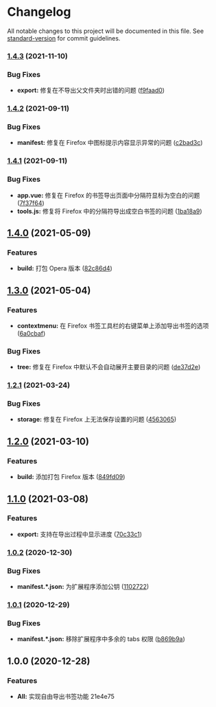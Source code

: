 # Changelog

All notable changes to this project will be documented in this file. See [standard-version](https://github.com/conventional-changelog/standard-version) for commit guidelines.

### [1.4.3](https://github.com/LightAPIs/free-export-bookmarks/compare/v1.4.2...v1.4.3) (2021-11-10)


### Bug Fixes

* **export:** 修复在不导出父文件夹时出错的问题 ([f9faad0](https://github.com/LightAPIs/free-export-bookmarks/commit/f9faad009f5eb29acd5236428136f0ea45d3ff8c))

### [1.4.2](https://github.com/LightAPIs/free-export-bookmarks/compare/v1.4.1...v1.4.2) (2021-09-11)


### Bug Fixes

* **manifest:** 修复在 Firefox 中图标提示内容显示异常的问题 ([c2bad3c](https://github.com/LightAPIs/free-export-bookmarks/commit/c2bad3ce30b7a02e3d7818050c8a8edb2d360139))

### [1.4.1](https://github.com/LightAPIs/free-export-bookmarks/compare/v1.4.0...v1.4.1) (2021-09-11)


### Bug Fixes

* **app.vue:** 修复在 Firefox 的书签导出页面中分隔符显标为空白的问题 ([7f37f64](https://github.com/LightAPIs/free-export-bookmarks/commit/7f37f643ddac5f0d200158c96ff29bce1d11d015))
* **tools.js:** 修复将 Firefox 中的分隔符导出成空白书签的问题 ([1ba18a9](https://github.com/LightAPIs/free-export-bookmarks/commit/1ba18a9f816330081aba70c8bee650e2b606c5f4))

## [1.4.0](https://github.com/LightAPIs/free-export-bookmarks/compare/v1.3.0...v1.4.0) (2021-05-09)


### Features

* **build:** 打包 Opera 版本 ([82c86d4](https://github.com/LightAPIs/free-export-bookmarks/commit/82c86d4d2a3762fdc26089c24851bb46cdfb4fa6))

## [1.3.0](https://github.com/LightAPIs/free-export-bookmarks/compare/v1.2.1...v1.3.0) (2021-05-04)


### Features

* **contextmenu:** 在 Firefox 书签工具栏的右键菜单上添加导出书签的选项 ([6a0cbaf](https://github.com/LightAPIs/free-export-bookmarks/commit/6a0cbaf80ef61aa80500a6bbb2c23f117ca98286))


### Bug Fixes

* **tree:** 修复在 Firefox 中默认不会自动展开主要目录的问题 ([de37d2e](https://github.com/LightAPIs/free-export-bookmarks/commit/de37d2e395716002de147451b37aeefc879e2fcb))

### [1.2.1](https://github.com/LightAPIs/free-export-bookmarks/compare/v1.2.0...v1.2.1) (2021-03-24)


### Bug Fixes

* **storage:** 修复在 Firefox 上无法保存设置的问题 ([4563065](https://github.com/LightAPIs/free-export-bookmarks/commit/45630652d0dbbfffaa9cf79f509523586e36496b))

## [1.2.0](https://github.com/LightAPIs/free-export-bookmarks/compare/v1.1.0...v1.2.0) (2021-03-10)


### Features

* **build:** 添加打包 Firefox 版本 ([849fd09](https://github.com/LightAPIs/free-export-bookmarks/commit/849fd0919b7361ab68f5dd9657a8b6a2586a350a))

## [1.1.0](https://github.com/LightAPIs/free-export-bookmarks/compare/v1.0.2...v1.1.0) (2021-03-08)


### Features

* **export:** 支持在导出过程中显示进度 ([70c33c1](https://github.com/LightAPIs/free-export-bookmarks/commit/70c33c18db2e7dd416e9dbd6ef18aaf42d0c4d27))

### [1.0.2](https://github.com/LightAPIs/free-export-bookmarks/compare/v1.0.1...v1.0.2) (2020-12-30)


### Bug Fixes

* **manifest.*.json:** 为扩展程序添加公钥 ([1102722](https://github.com/LightAPIs/free-export-bookmarks/commit/1102722496fabaf813c312e845c9445af3411ae7))

### [1.0.1](https://github.com/LightAPIs/free-export-bookmarks/compare/v1.0.0...v1.0.1) (2020-12-29)


### Bug Fixes

* **manifest.*.json:** 移除扩展程序中多余的 tabs 权限 ([b869b9a](https://github.com/LightAPIs/free-export-bookmarks/commit/b869b9aba2f7cce83a70293641b621eceefd219e))

## 1.0.0 (2020-12-28)


### Features

* **All:** 实现自由导出书签功能 21e4e75
